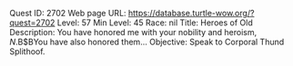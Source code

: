 Quest ID: 2702
Web page URL: https://database.turtle-wow.org/?quest=2702
Level: 57
Min Level: 45
Race: nil
Title: Heroes of Old
Description: You have honored me with your nobility and heroism, $N.$B$BYou have also honored them...
Objective: Speak to Corporal Thund Splithoof.
